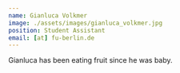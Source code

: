 ```yaml
---
name: Gianluca Volkmer
image: ./assets/images/gianluca_volkmer.jpg
position: Student Assistant
email: [at] fu-berlin.de
---
```


Gianluca has been eating fruit since he was baby.

